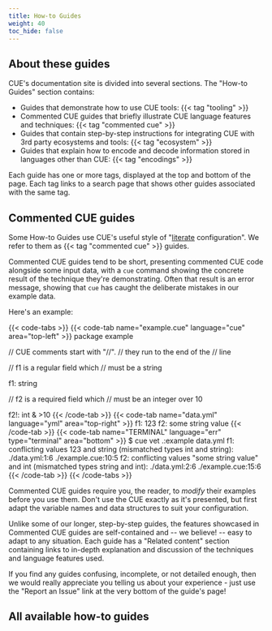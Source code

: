 ```yaml
---
title: How-to Guides
weight: 40
toc_hide: false
---
```


## About these guides

CUE's documentation site is divided into several sections. The "How-to Guides"
section contains:

- Guides that demonstrate how to use CUE tools: {{< tag "tooling" >}}
- Commented CUE guides that briefly illustrate CUE language features and
  techniques: {{< tag "commented cue" >}}
- Guides that contain step-by-step instructions for integrating CUE with 3rd
  party ecosystems and tools: {{< tag "ecosystem" >}}
- Guides that explain how to encode and decode information stored in languages
  other than CUE: {{< tag "encodings" >}}

Each guide has one or more tags, displayed at the top and bottom of the page.
Each tag links to a search page that shows other guides associated with the
same tag.

## Commented CUE guides

Some How-to Guides use CUE's useful style of
"[literate](https://en.wikipedia.org/wiki/Literate_programming) configuration".
We refer to them as {{< tag "commented cue" >}} guides.

Commented CUE guides tend to be short, presenting commented CUE code alongside
some input data, with a `cue` command showing the concrete result of the
technique they're demonstrating. Often that result is an error message, showing
that `cue` has caught the deliberate mistakes in our example data.

Here's an example:

{{< code-tabs >}}
{{< code-tab name="example.cue" language="cue"  area="top-left" >}}
package example

// CUE comments start with "//".
// they run to the end of the
// line

// f1 is a regular field which
// must be a string

f1: string

// f2 is a required field which
// must be an integer over 10

f2!: int & >10
{{< /code-tab >}}
{{< code-tab name="data.yml" language="yml"  area="top-right" >}}
f1: 123
f2: some string value
{{< /code-tab >}}
{{< code-tab name="TERMINAL" language="err" type="terminal" area="bottom" >}}
$ cue vet .:example data.yml
f1: conflicting values 123 and string (mismatched types int and string):
    ./data.yml:1:6
    ./example.cue:10:5
f2: conflicting values "some string value" and int (mismatched types string and int):
    ./data.yml:2:6
    ./example.cue:15:6
{{< /code-tab >}}
{{< /code-tabs >}}

Commented CUE guides require you, the reader, to *modify* their examples
before you use them. Don't use the CUE exactly as it's presented, but first
adapt the variable names and data structures to suit your configuration.

Unlike some of our longer, step-by-step guides, the features showcased in
Commented CUE guides are self-contained and -- we believe! -- easy to adapt to
any situation. Each guide has a "Related content" section containing links to
in-depth explanation and discussion of the techniques and language features
used.

If you find any guides confusing, incomplete, or not detailed enough, then we
would really appreciate you telling us about your experience - just use the
"Report an Issue" link at the very bottom of the guide's page!

## All available how-to guides
